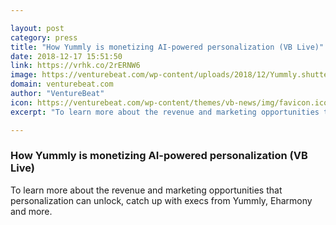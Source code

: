 ```yaml
---

layout: post
category: press
title: "How Yummly is monetizing AI-powered personalization (VB Live)"
date: 2018-12-17 15:51:50
link: https://vrhk.co/2rERNW6
image: https://venturebeat.com/wp-content/uploads/2018/12/Yummly.shutterstock_1099569533.jpg?fit=1200%2C850&strip=all
domain: venturebeat.com
author: "VentureBeat"
icon: https://venturebeat.com/wp-content/themes/vb-news/img/favicon.ico
excerpt: "To learn more about the revenue and marketing opportunities that personalization can unlock, catch up with execs from Yummly, Eharmony and more."

---
```


### How Yummly is monetizing AI-powered personalization (VB Live)

To learn more about the revenue and marketing opportunities that personalization can unlock, catch up with execs from Yummly, Eharmony and more.